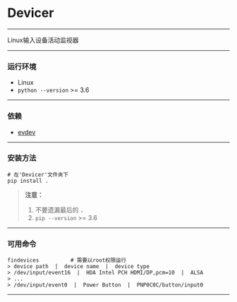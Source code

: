 # Devicer

---

Linux输入设备活动监视器

---

### 运行环境

- Linux
- `python --version` >= 3.6

---

### 依赖

- [evdev](<https://github.com/gvalkov/python-evdev>)

---

### 安装方法

```shell
# 在'Devicer'文件夹下
pip install .
```

> **注意：**
>
> 1. 不要遗漏最后的 **`.`**
> 2. `pip --version` >= 3.6

---

### 可用命令

```shell
findevices			# 需要以root权限运行
> device path  |  device name  |  device type
> /dev/input/event16  |  HDA Intel PCH HDMI/DP,pcm=10  |  ALSA
> ...
> /dev/input/event0  |  Power Button  |  PNP0C0C/button/input0
```

---

